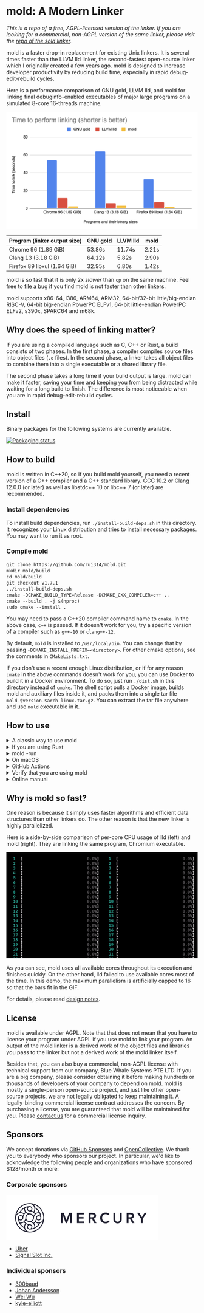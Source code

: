 # mold: A Modern Linker

<i>This is a repo of a free, AGPL-licensed version of the linker.
If you are looking for a commercial, non-AGPL version of the same linker,
please visit the
[repo of the sold linker](https://github.com/bluewhalesystems/sold).</i>

mold is a faster drop-in replacement for existing Unix linkers.
It is several times faster than the LLVM lld linker, the second-fastest
open-source linker which I originally created a few years ago.
mold is designed to increase developer productivity by reducing
build time, especially in rapid debug-edit-rebuild cycles.

Here is a performance comparison of GNU gold, LLVM lld, and mold for
linking final debuginfo-enabled executables of major large programs
on a simulated 8-core 16-threads machine.

![Link speed comparison](docs/comparison.png)

| Program (linker output size)  | GNU gold | LLVM lld | mold
|-------------------------------|----------|----------|--------
| Chrome 96 (1.89 GiB)          | 53.86s   | 11.74s   | 2.21s
| Clang 13 (3.18 GiB)           | 64.12s   | 5.82s    | 2.90s
| Firefox 89 libxul (1.64 GiB)  | 32.95s   | 6.80s    | 1.42s

mold is so fast that it is only 2x _slower_ than `cp` on the same
machine. Feel free to [file a bug](https://github.com/rui314/mold/issues)
if you find mold is not faster than other linkers.

mold supports x86-64, i386, ARM64, ARM32, 64-bit/32-bit little/big-endian
RISC-V, 64-bit big-endian PowerPC ELFv1, 64-bit little-endian PowerPC ELFv2,
s390x, SPARC64 and m68k.

## Why does the speed of linking matter?

If you are using a compiled language such as C, C++ or Rust, a build
consists of two phases. In the first phase, a compiler compiles
source files into object files (`.o` files). In the second phase,
a linker takes all object files to combine them into a single executable
or a shared library file.

The second phase takes a long time if your build output is large.
mold can make it faster, saving your time and keeping you from being
distracted while waiting for a long build to finish. The difference is
most noticeable when you are in rapid debug-edit-rebuild cycles.

## Install

Binary packages for the following systems are currently available.

[![Packaging status](https://repology.org/badge/vertical-allrepos/mold.svg)](https://repology.org/project/mold/versions)

## How to build

mold is written in C++20, so if you build mold yourself, you need a
recent version of a C++ compiler and a C++ standard library. GCC 10.2
or Clang 12.0.0 (or later) as well as libstdc++ 10 or libc++ 7 (or
later) are recommended.

### Install dependencies

To install build dependencies, run `./install-build-deps.sh` in this
directory. It recognizes your Linux distribution and tries to install
necessary packages. You may want to run it as root.

### Compile mold

```shell
git clone https://github.com/rui314/mold.git
mkdir mold/build
cd mold/build
git checkout v1.7.1
../install-build-deps.sh
cmake -DCMAKE_BUILD_TYPE=Release -DCMAKE_CXX_COMPILER=c++ ..
cmake --build . -j $(nproc)
sudo cmake --install .
```

You may need to pass a C++20 compiler command name to `cmake`.
In the above case, `c++` is passed. If it doesn't work for you,
try a specific version of a compiler such as `g++-10` or `clang++-12`.

By default, `mold` is installed to `/usr/local/bin`. You can change
that by passing `-DCMAKE_INSTALL_PREFIX=<directory>`. For other cmake
options, see the comments in `CMakeLists.txt`.

If you don't use a recent enough Linux distribution, or if for any reason
`cmake` in the above commands doesn't work for you, you can use Docker to
build it in a Docker environment. To do so, just run `./dist.sh` in this
directory instead of `cmake`. The shell script pulls a Docker image,
builds mold and auxiliary files inside it, and packs them into a
single tar file `mold-$version-$arch-linux.tar.gz`.  You can extract
the tar file anywhere and use `mold` executable in it.

## How to use

<details><summary>A classic way to use mold</summary>

On Unix, the linker command (which is usually `/usr/bin/ld`) is
invoked indirectly by the compiler driver (which is usually `cc`,
`gcc` or `clang`), which is typically in turn indirectly invoked by
`make` or some other build system command.

If you can specify an additional command line option to your compiler
driver by modifying build system's config files, add one of the
following flags to use `mold` instead of `/usr/bin/ld`:

- Clang: pass `-fuse-ld=mold`

- GCC 12.1.0 or later: pass `-fuse-ld=mold`

- GCC before 12.1.0: `-fuse-ld` does not accept `mold` as a valid
  argument, so you need to use `-B` option instead. `-B` is an option
  to tell GCC where to look for external commands such as `ld`.

  If you have installed mold with `make install`, there should be a
  directory named `/usr/libexec/mold` (or `/usr/local/libexec/mold`,
  depending on your `$PREFIX`), and `ld` command should be there. The
  `ld` is actually a symlink to `mold`. So, all you need is to pass
  `-B/usr/libexec/mold` (or `-B/usr/local/libexec/mold`) to GCC.

If you haven't installed `mold` to any `$PATH`, you can still pass
`-fuse-ld=/absolute/path/to/mold` to clang to use mold. GCC does not
take an absolute path as an argument for `-fuse-ld` though.

</details>

<details><summary>If you are using Rust</summary>

Create `.cargo/config.toml` in your project directory with the following:

```toml
[target.x86_64-unknown-linux-gnu]
linker = "clang"
rustflags = ["-C", "link-arg=-fuse-ld=/path/to/mold"]
```

where `/path/to/mold` is an absolute path to `mold` exectuable. In the
above example, we use `clang` as a linker driver as it can always take
the `-fuse-ldd` option. If your GCC is recent enough to recognize the
option, you may be able to remove the `linker = "clang"` line.

```toml
[target.x86_64-unknown-linux-gnu]
rustflags = ["-C", "link-arg=-fuse-ld=/path/to/mold"]
```

If you want to use mold for all projects, put the above snippet to
`~/.cargo/config.toml`.

If you are using macOS, you can modify `config.toml` in a similar manner.
Here is an example with `mold` installed via [Homebrew](https://brew.sh).

```toml
[target.x86_64-apple-darwin]
linker = "clang"
rustflags = ["-C", "link-arg=-fuse-ld=mold"]

[target.aarch64-apple-darwin]
linker = "clang"
rustflags = ["-C", "link-arg=-fuse-ld=mold"]
```

</details>

<details><summary>mold -run</summary>

It is sometimes very hard to pass an appropriate command line option
to `cc` to specify an alternative linker.  To deal with the situation,
mold has a feature to intercept all invocations of `ld`, `ld.lld` or
`ld.gold` and redirect it to itself. To use the feature, run `make`
(or another build command) as a subcommand of mold as follows:

```shell
mold -run make <make-options-if-any>
```

Internally, mold invokes a given command with `LD_PRELOAD` environment
variable set to its companion shared object file. The shared object
file intercepts all function calls to `exec(3)`-family functions to
replace `argv[0]` with `mold` if it is `ld`, `ld.gold` or `ld.lld`.

</details>

<details><summary>On macOS</summary>

mold/macOS is available as an alpha version. It can be used to build not
only macOS apps but also iOS apps because their binary formats are the same.

The command name of mold/macOS is `ld64.mold`. If you build mold on macOS,
it still produces `mold` and `ld.mold`, but these executables are useful
only for cross compilation (i.e. building Linux apps on macOS.)

If you find any issue with mold/macOS, please file it to
<a href=https://github.com/rui314/mold/issues>our GitHub Issues</a>.

</details>

<details><summary>GitHub Actions</summary>

You can use our <a href=https://github.com/rui314/setup-mold>setup-mold</a>
GitHub Action to speed up GitHub-hosted continuous build. GitHub Actions
runs on a two-core machine, but mold is still significantly faster than
the default GNU linker there especially when a program being linked is
large.

</details>

<details><summary>Verify that you are using mold</summary>

mold leaves its identification string in `.comment` section in an output
file. You can print it out to verify that you are actually using mold.

```shell
$ readelf -p .comment <executable-file>

String dump of section '.comment':
  [     0]  GCC: (Ubuntu 10.2.0-5ubuntu1~20.04) 10.2.0
  [    2b]  mold 9a1679b47d9b22012ec7dfbda97c8983956716f7
```

If `mold` is in `.comment`, the file is created by mold.

</details>

<details><summary>Online manual</summary>

Since mold is a drop-in replacement, you should be able to use it
without reading its manual. But just in case you need it, it's available
online at <a href=https://rui314.github.io/mold.html>here</a>.
You can also read the same manual by `man mold`.

</details>

## Why is mold so fast?

One reason is because it simply uses faster algorithms and efficient
data structures than other linkers do. The other reason is that the
new linker is highly parallelized.

Here is a side-by-side comparison of per-core CPU usage of lld (left)
and mold (right). They are linking the same program, Chromium
executable.

![CPU usage comparison in htop animation](docs/htop.gif)

As you can see, mold uses all available cores throughout its execution
and finishes quickly. On the other hand, lld failed to use available
cores most of the time. In this demo, the maximum parallelism is
artificially capped to 16 so that the bars fit in the GIF.

For details, please read [design notes](docs/design.md).

## License

mold is available under AGPL. Note that that does not mean that you
have to license your program under AGPL if you use mold to link your
program. An output of the mold linker is a derived work of the object
files and libraries you pass to the linker but not a derived work of
the mold linker itself.

Besides that, you can also buy a commercial, non-AGPL license with
technical support from our company, Blue Whale Systems PTE LTD. If you
are a big company, please consider obtaining it before making hundreds
or thousands of developers of your company to depend on mold. mold is
mostly a single-person open-source project, and just like other
open-source projects, we are not legally obligated to keep maintaining
it. A legally-binding commercial license contract addresses the
concern. By purchasing a license, you are guaranteed that mold will be
maintained for you. Please [contact us](mailto:contact@bluewhale.systems)
for a commercial license inquiry.

## Sponsors

We accept donations via [GitHub Sponsors](https://github.com/sponsors/rui314)
and [OpenCollective](https://opencollective.com/mold-linker).
We thank you to everybody who sponsors our project. In particular,
we'd like to acknowledge the following people and organizations who
have sponsored $128/month or more:

### Corporate sponsors

<a href="https://mercury.com/"><img src="docs/mercury-logo.png" align=center height=120 width=400 alt=Mercury></a>

- [Uber](https://uber.com)
- [Signal Slot Inc.](https://github.com/signal-slot)

### Individual sponsors

- [300baud](https://github.com/300baud)
- [Johan Andersson](https://github.com/repi)
- [Wei Wu](https://github.com/lazyparser)
- [kyle-elliott](https://github.com/kyle-elliott)
